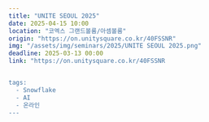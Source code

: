 ```yaml
---
title: "UNITE SEOUL 2025"
date: 2025-04-15 10:00
location: "코엑스 그랜드볼룸/아셈볼룸"
origin: "https://on.unitysquare.co.kr/40FSSNR"
img: "/assets/img/seminars/2025/UNITE SEOUL 2025.png"
deadline: 2025-03-13 00:00
link: "https://on.unitysquare.co.kr/40FSSNR


tags:
  - Snowflake
  - AI
  - 온라인
---
```

